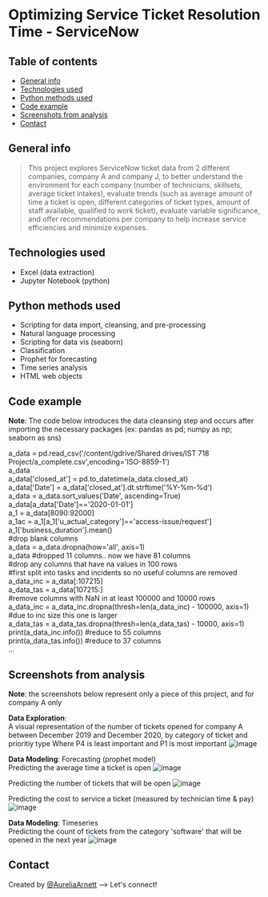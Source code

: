 # Optimizing Service Ticket Resolution Time - ServiceNow

## Table of contents
* [General info](#general-info)
* [Technologies used](#technologies-used)
* [Python methods used](#python-methods-used)
* [Code example](#code-example)
* [Screenshots from analysis](#screenshots-from-analysis)
* [Contact](#contact)

## General info
> This project explores ServiceNow ticket data from 2 different companies, company A and company J, to better understand the environment for each company (number of technicians, skillsets, average ticket intakes), evaluate trends (such as average amount of time a ticket is open, different categories of ticket types, amount of staff available, qualified to work ticket), evaluate variable significance, and offer recommendations per company to help increase service efficiencies and minimize expenses.

## Technologies used
* Excel (data extraction)
* Jupyter Notebook (python)

## Python methods used
* Scripting for data import, cleansing, and pre-processing
* Natural language processing
* Scripting for data vis (seaborn)
* Classification
* Prophet for forecasting
* Time series analysis
* HTML web objects

## Code example
**Note**: The code below introduces the data cleansing step and occurs after importing the necessary packages (ex: pandas as pd; numpy as np; seaborn as sns)

a_data = pd.read_csv('/content/gdrive/Shared drives/IST 718 Project/a_complete.csv',encoding='ISO-8859-1')\
a_data\
a_data['closed_at'] = pd.to_datetime(a_data.closed_at)\
a_data['Date'] = a_data['closed_at'].dt.strftime('%Y-%m-%d')\
a_data = a_data.sort_values('Date', ascending=True)\
a_data[a_data['Date']=='2020-01-01']\
a_1 = a_data[8090:92000]\
a_1ac = a_1[a_1['u_actual_category']=='access-issue/request']\
a_1['business_duration'].mean()\
#drop blank columns\
a_data = a_data.dropna(how='all', axis=1)\
a_data #dropped 11 columns.. now we have 81 columns\
#drop any columns that have na values in 100 rows\
#first split into tasks and incidents so no useful columns are removed\
a_data_inc = a_data[:107215]\
a_data_tas = a_data[107215:]\
#remove columns with NaN in at least 100000 and 10000 rows\
a_data_inc = a_data_inc.dropna(thresh=len(a_data_inc) - 100000, axis=1) #due to inc size this one is larger\
a_data_tas = a_data_tas.dropna(thresh=len(a_data_tas) - 10000, axis=1)\
print(a_data_inc.info()) #reduce to 55 columns\
print(a_data_tas.info()) #reduce to 37 columns\
...

## Screenshots from analysis
**Note**: the screenshots below represent only a piece of this project, and for company A only

**Data Exploration**:\
A visual representation of the number of tickets opened for company A between December 2019 and December 2020, by category of ticket and prioritiy type
Where P4 is least important and P1 is most important
![image](https://user-images.githubusercontent.com/75768214/117555973-e6a1d000-b018-11eb-8dcf-bdd1c9c6a21c.png)

**Data Modeling**: Forecasting (prophet model)\
Predicting the average time a ticket is open
![image](https://user-images.githubusercontent.com/75768214/117556119-5bc1d500-b01a-11eb-8956-d90c4395be29.png)

Predicting the number of tickets that will be open
![image](https://user-images.githubusercontent.com/75768214/117556130-75631c80-b01a-11eb-955a-06ee48b30c08.png)

Predicting the cost to service a ticket (measured by technician time & pay)
![image](https://user-images.githubusercontent.com/75768214/117556151-96c40880-b01a-11eb-984a-3d0c32c57d68.png)

**Data Modeling**: Timeseries\
Predicting the count of tickets from the category 'software' that will be opened in the next year
![image](https://user-images.githubusercontent.com/75768214/117556185-e6a2cf80-b01a-11eb-8dc2-48b805cf93f7.png)


## Contact
Created by [@AureliaArnett](https://twitter.com/AureliaArnett) --> Let's connect!
